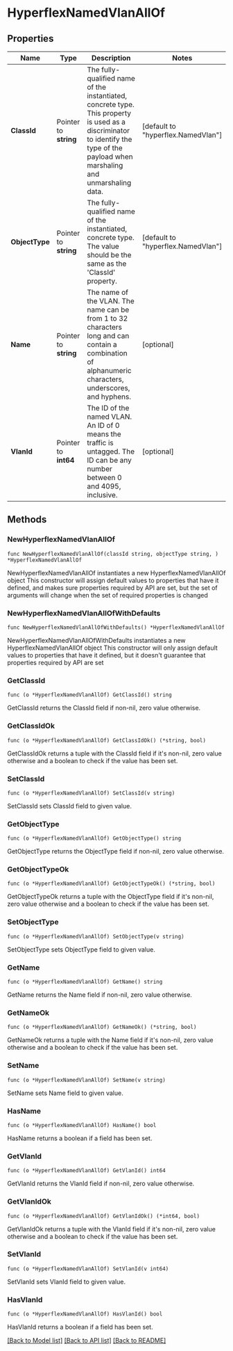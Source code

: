 # HyperflexNamedVlanAllOf

## Properties

Name | Type | Description | Notes
------------ | ------------- | ------------- | -------------
**ClassId** | Pointer to **string** | The fully-qualified name of the instantiated, concrete type. This property is used as a discriminator to identify the type of the payload when marshaling and unmarshaling data. | [default to "hyperflex.NamedVlan"]
**ObjectType** | Pointer to **string** | The fully-qualified name of the instantiated, concrete type. The value should be the same as the &#39;ClassId&#39; property. | [default to "hyperflex.NamedVlan"]
**Name** | Pointer to **string** | The name of the VLAN. The name can be from 1 to 32 characters long and can contain a combination of alphanumeric characters, underscores, and hyphens. | [optional] 
**VlanId** | Pointer to **int64** | The ID of the named VLAN. An ID of 0 means the traffic is untagged. The ID can be any number between 0 and 4095, inclusive. | [optional] 

## Methods

### NewHyperflexNamedVlanAllOf

`func NewHyperflexNamedVlanAllOf(classId string, objectType string, ) *HyperflexNamedVlanAllOf`

NewHyperflexNamedVlanAllOf instantiates a new HyperflexNamedVlanAllOf object
This constructor will assign default values to properties that have it defined,
and makes sure properties required by API are set, but the set of arguments
will change when the set of required properties is changed

### NewHyperflexNamedVlanAllOfWithDefaults

`func NewHyperflexNamedVlanAllOfWithDefaults() *HyperflexNamedVlanAllOf`

NewHyperflexNamedVlanAllOfWithDefaults instantiates a new HyperflexNamedVlanAllOf object
This constructor will only assign default values to properties that have it defined,
but it doesn't guarantee that properties required by API are set

### GetClassId

`func (o *HyperflexNamedVlanAllOf) GetClassId() string`

GetClassId returns the ClassId field if non-nil, zero value otherwise.

### GetClassIdOk

`func (o *HyperflexNamedVlanAllOf) GetClassIdOk() (*string, bool)`

GetClassIdOk returns a tuple with the ClassId field if it's non-nil, zero value otherwise
and a boolean to check if the value has been set.

### SetClassId

`func (o *HyperflexNamedVlanAllOf) SetClassId(v string)`

SetClassId sets ClassId field to given value.


### GetObjectType

`func (o *HyperflexNamedVlanAllOf) GetObjectType() string`

GetObjectType returns the ObjectType field if non-nil, zero value otherwise.

### GetObjectTypeOk

`func (o *HyperflexNamedVlanAllOf) GetObjectTypeOk() (*string, bool)`

GetObjectTypeOk returns a tuple with the ObjectType field if it's non-nil, zero value otherwise
and a boolean to check if the value has been set.

### SetObjectType

`func (o *HyperflexNamedVlanAllOf) SetObjectType(v string)`

SetObjectType sets ObjectType field to given value.


### GetName

`func (o *HyperflexNamedVlanAllOf) GetName() string`

GetName returns the Name field if non-nil, zero value otherwise.

### GetNameOk

`func (o *HyperflexNamedVlanAllOf) GetNameOk() (*string, bool)`

GetNameOk returns a tuple with the Name field if it's non-nil, zero value otherwise
and a boolean to check if the value has been set.

### SetName

`func (o *HyperflexNamedVlanAllOf) SetName(v string)`

SetName sets Name field to given value.

### HasName

`func (o *HyperflexNamedVlanAllOf) HasName() bool`

HasName returns a boolean if a field has been set.

### GetVlanId

`func (o *HyperflexNamedVlanAllOf) GetVlanId() int64`

GetVlanId returns the VlanId field if non-nil, zero value otherwise.

### GetVlanIdOk

`func (o *HyperflexNamedVlanAllOf) GetVlanIdOk() (*int64, bool)`

GetVlanIdOk returns a tuple with the VlanId field if it's non-nil, zero value otherwise
and a boolean to check if the value has been set.

### SetVlanId

`func (o *HyperflexNamedVlanAllOf) SetVlanId(v int64)`

SetVlanId sets VlanId field to given value.

### HasVlanId

`func (o *HyperflexNamedVlanAllOf) HasVlanId() bool`

HasVlanId returns a boolean if a field has been set.


[[Back to Model list]](../README.md#documentation-for-models) [[Back to API list]](../README.md#documentation-for-api-endpoints) [[Back to README]](../README.md)


